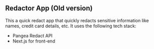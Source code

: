 ## Redactor App (Old version)

This a quick redact app that quickly redacts sensitive information like names, credit card details, etc. It uses the following tech stack:

- Pangea Redact API
- Next.js for front-end

